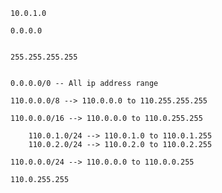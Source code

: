 
    10.0.1.0 

    0.0.0.0


    255.255.255.255


    0.0.0.0/0 -- All ip address range

    110.0.0.0/8 --> 110.0.0.0 to 110.255.255.255

    110.0.0.0/16 --> 110.0.0.0 to 110.0.255.255
        
        110.0.1.0/24 --> 110.0.1.0 to 110.0.1.255
        110.0.2.0/24 --> 110.0.2.0 to 110.0.2.255

    110.0.0.0/24 --> 110.0.0.0 to 110.0.0.255

    110.0.255.255